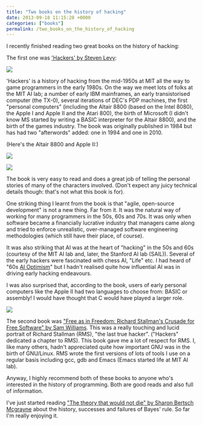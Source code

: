 ```yaml
---
title: "Two books on the history of hacking"
date: 2013-09-18 11:15:28 +0000
categories: ["books"]
permalink: /two_books_on_the_history_of_hacking
---
```

I recently finished reading two great books on the history of hacking:

The first one was ['Hackers' by Steven
Levy](https://en.wikipedia.org/wiki/Hackers:_Heroes_of_the_Computer_Revolution):

![](https://upload.wikimedia.org/wikipedia/en/1/1e/Hackersz_.jpg)

'Hackers' is a history of hacking from the mid-1950s at MIT all the way
to game programmers in the early 1980s. On the way we meet lots of folks
at the MIT AI lab; a number of early IBM mainframes, an early
transistorised computer (the TX-0), several iterations of DEC's PDP
machines, the first "personal computers" (including the Altair 8800
(based on the Intel 8080), the Apple I and Apple II and the Atari 800),
the birth of Microsoft (I didn't know MS started by writing a BASIC
interpreter for the Altair 8800), and the birth of the games industry.
The book was originally published in 1984 but has had two "afterwords"
added: one in 1994 and one in 2010.

(Here's the Altair 8800 and Apple II:)

![](https://upload.wikimedia.org/wikipedia/commons/thumb/0/01/Altair_8800_Computer.jpg/532px-Altair_8800_Computer.jpg)

![](https://upload.wikimedia.org/wikipedia/commons/a/ac/Micromodem_II_in_Apple_II.jpg)

The book is very easy to read and does a great job of telling the
personal stories of many of the characters involved. (Don't expect any
juicy technical details though: that's not what this book is for).

One striking thing I learnt from the book is that "agile, open-source
development" is not a new thing. Far from it. It was the natural way of
working for many programmers in the 50s, 60s and 70s. It was only when
software became a financially lucrative industry that managers came
along and tried to enforce unrealistic, over-managed software
engineering methodologies (which still have their place, of course).

It was also striking that AI was at the heart of "hacking" in the 50s
and 60s (courtesy of the MIT AI lab and, later, the Stanford AI lab
(SAIL)). Several of the early hackers were fascinated with chess AI,
"Life" etc. I had heard of "60s [AI
Optimism](https://en.wikipedia.org/wiki/History_of_artificial_intelligence#The_optimism)"
but I hadn't realised quite how influential AI was in driving early
hacking endeavours.

I was also surprised that, according to the book, users of early
personal computers like the Apple II had two languages to choose from:
BASIC or assembly! I would have thought that C would have played a
larger role.

![](https://upload.wikimedia.org/wikipedia/commons/thumb/e/e1/Free_as_in_Freedom.jpeg/388px-Free_as_in_Freedom.jpeg)

The second book was ["Free as in Freedom: Richard Stallman's Crusade for
Free Software" by Sam
Williams](https://en.wikipedia.org/wiki/Free_as_in_Freedom:_Richard_Stallman%27s_Crusade_for_Free_Software).
This was a really touching and lucid portrait of Richard Stallman (RMS),
"the last true hacker". ("Hackers" dedicated a chapter to RMS). This
book gave me a lot of respect for RMS. I, like many others, hadn't
appreciated quite how important GNU was in the birth of GNU/Linux. RMS
wrote the first versions of lots of tools I use on a regular basis
including gcc, gdb and Emacs (Emacs started life at MIT AI lab).

Anyway, I highly recommend both of these books to anyone who's
interested in the history of programming. Both are good reads and also
full of information.

I've just started reading ["The theory that would not die" by Sharon
Bertsch
Mcgrayne](www.amazon.co.uk/The-Theory-That-Would-Not/dp/0a300188226)
about the history, successes and failures of Bayes' rule. So far I'm
really enjoying it.

